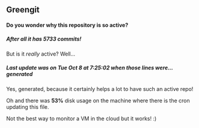 ## Greengit

#### Do you wonder why this repository is so active?

##### After all it has 5733 commits!

But is it *really* active? Well...

##### Last update was on Tue Oct 8 at 7:25:02 when those lines were... generated

Yes, generated, because it certainly helps a lot to have such an active repo!

Oh and there was **53%** disk usage on the machine
where there is the cron updating this file.

Not the best way to monitor a VM in the cloud but it works! :)
